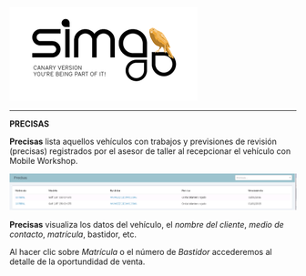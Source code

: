 ![sima2](images/es-ES_simacanaryversionbn.png)  
  
---   
  
**PRECISAS** 
  
**Precisas** lista aquellos vehículos con trabajos y previsiones de revisión (precisas) registrados por el asesor de taller al recepcionar el  vehículo con Mobile Workshop.     
  
![Listado de precisas](images/es-ES_opportunity_requireslist.png)    


**Precisas** visualiza los datos del vehículo, el _nombre del cliente_, _medio de contacto_, _matrícula_, bastidor, etc.  



Al hacer clic sobre _Matrícula_ o el número de _Bastidor_ accederemos al detalle de la oportundidad de venta.  


 
